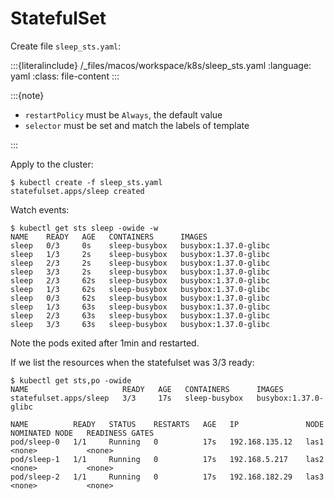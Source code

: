 # StatefulSet

Create file `sleep_sts.yaml`:

:::{literalinclude} /_files/macos/workspace/k8s/sleep_sts.yaml
:language: yaml
:class: file-content
:::

:::{note}

- `restartPolicy` must be `Always`, the default value
- `selector` must be set and match the labels of template

:::

Apply to the cluster:

```console
$ kubectl create -f sleep_sts.yaml
statefulset.apps/sleep created
```

Watch events:

```console
$ kubectl get sts sleep -owide -w
NAME    READY   AGE   CONTAINERS      IMAGES
sleep   0/3     0s    sleep-busybox   busybox:1.37.0-glibc
sleep   1/3     2s    sleep-busybox   busybox:1.37.0-glibc
sleep   2/3     2s    sleep-busybox   busybox:1.37.0-glibc
sleep   3/3     2s    sleep-busybox   busybox:1.37.0-glibc
sleep   2/3     62s   sleep-busybox   busybox:1.37.0-glibc
sleep   1/3     62s   sleep-busybox   busybox:1.37.0-glibc
sleep   0/3     62s   sleep-busybox   busybox:1.37.0-glibc
sleep   1/3     63s   sleep-busybox   busybox:1.37.0-glibc
sleep   2/3     63s   sleep-busybox   busybox:1.37.0-glibc
sleep   3/3     63s   sleep-busybox   busybox:1.37.0-glibc
```

Note the pods exited after 1min and restarted.

If we list the resources when the statefulset was 3/3 ready:

```console
$ kubectl get sts,po -owide
NAME                     READY   AGE   CONTAINERS      IMAGES
statefulset.apps/sleep   3/3     17s   sleep-busybox   busybox:1.37.0-glibc

NAME          READY   STATUS    RESTARTS   AGE   IP               NODE     NOMINATED NODE   READINESS GATES
pod/sleep-0   1/1     Running   0          17s   192.168.135.12   las1     <none>           <none>
pod/sleep-1   1/1     Running   0          17s   192.168.5.217    las2     <none>           <none>
pod/sleep-2   1/1     Running   0          17s   192.168.182.29   las3     <none>           <none>
```
